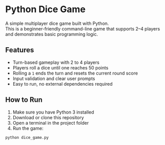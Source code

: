 # Python Dice Game

A simple multiplayer dice game built with Python.  
This is a beginner-friendly command-line game that supports 2–4 players and demonstrates basic programming logic.

## Features

- Turn-based gameplay with 2 to 4 players
- Players roll a dice until one reaches 50 points
- Rolling a `1` ends the turn and resets the current round score
- Input validation and clear user prompts
- Easy to run, no external dependencies required

## How to Run

1. Make sure you have Python 3 installed
2. Download or clone this repository
3. Open a terminal in the project folder
4. Run the game:

```bash
python dice_game.py
